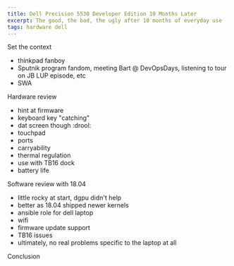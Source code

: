 ```yaml
---
title: Dell Precision 5530 Developer Edition 10 Months Later
excerpt: The good, the bad, the ugly after 10 months of everyday use
tags: hardware dell
---
```


Set the context
- thinkpad fanboy
- Sputnik program fandom, meeting Bart @ DevOpsDays, listening to tour on JB LUP episode, etc
- SWA

Hardware review
- hint at firmware
- keyboard key "catching"
- dat screen though :drool:
- touchpad
- ports
- carryability
- thermal regulation
- use with TB16 dock
- battery life

Software review with 18.04
- little rocky at start, dgpu didn't help
- better as 18.04 shipped newer kernels
- ansible role for dell laptop
- wifi
- firmware update support
- TB16 issues
- ultimately, no real problems specific to the laptop at all

Conclusion
